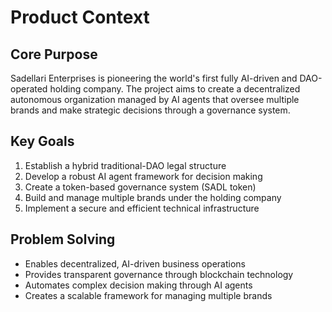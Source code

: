 # Product Context

## Core Purpose
Sadellari Enterprises is pioneering the world's first fully AI-driven and DAO-operated holding company. The project aims to create a decentralized autonomous organization managed by AI agents that oversee multiple brands and make strategic decisions through a governance system.

## Key Goals
1. Establish a hybrid traditional-DAO legal structure
2. Develop a robust AI agent framework for decision making
3. Create a token-based governance system (SADL token)
4. Build and manage multiple brands under the holding company
5. Implement a secure and efficient technical infrastructure

## Problem Solving
- Enables decentralized, AI-driven business operations
- Provides transparent governance through blockchain technology
- Automates complex decision making through AI agents
- Creates a scalable framework for managing multiple brands

